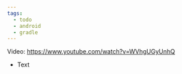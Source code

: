 ```yaml
---
tags:
  - todo
  - android
  - gradle
---
```

Video: https://www.youtube.com/watch?v=WVhgUGyUnhQ
- Text